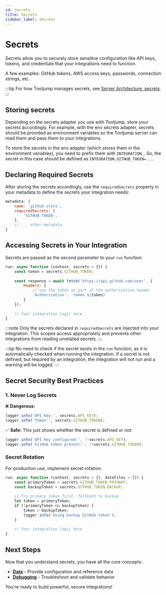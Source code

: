 ```yaml
---
id: secrets
title: Secrets
sidebar_label: Secrets
---
```


# Secrets

Secrets allow you to securely store sensitive configuration like API keys, tokens, and credentials that your integrations need to function.

A few examples: GitHub tokens, AWS access keys, passwords, connection strings, etc.

:::tip
For how Tooljump manages secrets, see [Server Architecture: secrets](../server-architecture.md#manages-secrets-required-for-connecting-to-external-tools-from-integrations).
:::

## Storing secrets
Depending on the secrets adapter you use with Tooljump, store your secrets accordingly. For example, with the env secrets adapter, secrets should be provided as environment variables so the Tooljump server can read them and pass them to your integrations.

To store the secrets in the env adapter (which stores them in the environment variables), you need to prefix them with `INTEGRATION_`. So, the secret in this case should be defined as `INTEGRATION_GITHUB_TOKEN=...`.

## Declaring Required Secrets

After storing the secrets accordingly, use the `requiredSecrets` property in your metadata to define the secrets your integration needs:

```javascript
metadata: {
    name: 'github-stats',
    requiredSecrets: [
        'GITHUB_TOKEN',
    ],
    // ... other metadata
}
```

## Accessing Secrets in Your Integration

Secrets are passed as the second parameter to your `run` function:

```javascript
run: async function (context, secrets = {}) {
    const token = secrets.GITHUB_TOKEN;
    
    const response = await fetch('https://api.github.com/user', {
        headers: {
            // use the token as part of the authorization header
            'Authorization': `token ${token}`
        }
    });
    
    // Your integration logic here
}
```

:::note
Only the secrets declared in `requiredSecrets` are injected into your integration. This scopes access appropriately and prevents other integrations from reading unrelated secrets.
:::

:::tip
No need to check if the secret exists in the `run` function, as it is automatically checked when running the integration. If a secret is not defined, but required by an integration, the integration will not run and a warning will be logged.
:::

## Secret Security Best Practices

### 1. Never Log Secrets

❌ **Dangerous:**
```javascript
logger.info('API Key:', secrets.API_KEY);
logger.info('Token:', secrets.GITHUB_TOKEN);
```

✅ **Safe:**
This just shows whether the secret is defined or not:
```javascript
logger.info('API Key configured:', !!secrets.API_KEY);
logger.info('GitHub token present:', !!secrets.GITHUB_TOKEN);
```

### Secret Rotation

For production use, implement secret rotation:

```javascript
run: async function (context, secrets = {}, dataFiles = []) {
    const primaryToken = secrets.GITHUB_TOKEN_PRIMARY;
    const backupToken = secrets.GITHUB_TOKEN_BACKUP;
    
    // Try primary token first, fallback to backup
    let token = primaryToken;
    if (!primaryToken && backupToken) {
        token = backupToken;
        logger.info('Using backup GitHub token');
    }
    
    // Your integration logic here
}
```

## Next Steps

Now that you understand secrets, you have all the core concepts:
- **[Data](./data.md)** - Provide configuration and reference data
- **[Debugging](./debugging.md)** - Troubleshoot and validate behavior

You're ready to build powerful, secure integrations!
